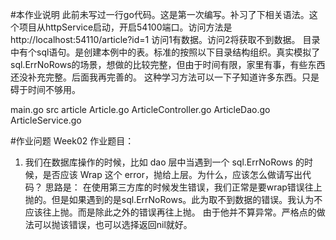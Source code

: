 #本作业说明
此前未写过一行go代码。这是第一次编写。补习了下相关语法。这个项目从httpService启动，开启54100端口。访问方法是http://localhost:54110/article?id=1 访问1有数据。访问2将获取不到数据。
目录中有个sql语句。是创建本例中的表。标准的按照以下目录结构组织。真实模拟了sql.ErrNoRows的场景，想做的比较完整，但由于时间有限，家里有事，有些东西还没补充完整。后面我再完善的。
这种学习方法可以一下子知道许多东西。只是碍于时间不够用。

main.go
src
  article
        Article.go
        ArticleController.go
        ArticleDao.go
        ArticleService.go



#作业问题
Week02 作业题目：
1. 我们在数据库操作的时候，比如 dao 层中当遇到一个 sql.ErrNoRows 的时候，是否应该 Wrap 这个 error，抛给上层。为什么，应该怎么做请写出代码？
思路是：
在使用第三方库的时候发生错误，我们正常是要wrap错误往上抛的。但是如果遇到的是sql.ErrNoRows。此为取不到数据的错误。我认为不应该往上抛。而是除此之外的错误再往上抛。
由于他并不算异常。严格点的做法可以抛该错误，也可以选择返回nil就好。
